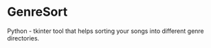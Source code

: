 # GenreSort
Python -  tkinter tool that helps sorting your songs into different genre directories.

